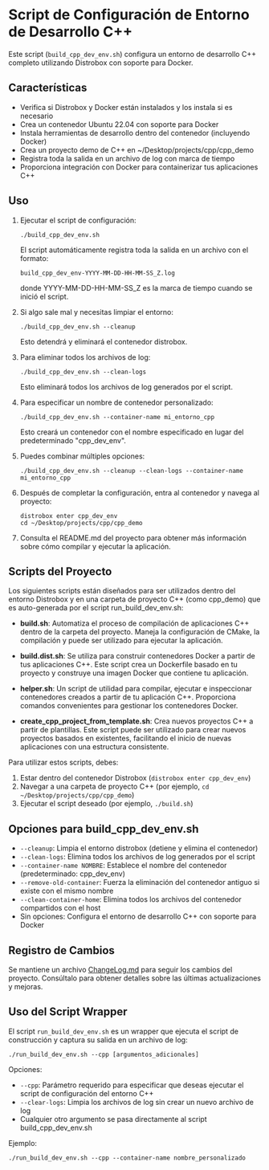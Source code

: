 # Script de Configuración de Entorno de Desarrollo C++

Este script (`build_cpp_dev_env.sh`) configura un entorno de desarrollo C++ completo utilizando Distrobox con soporte para Docker.

## Características

- Verifica si Distrobox y Docker están instalados y los instala si es necesario
- Crea un contenedor Ubuntu 22.04 con soporte para Docker
- Instala herramientas de desarrollo dentro del contenedor (incluyendo Docker)
- Crea un proyecto demo de C++ en ~/Desktop/projects/cpp/cpp_demo
- Registra toda la salida en un archivo de log con marca de tiempo
- Proporciona integración con Docker para containerizar tus aplicaciones C++

## Uso

1. Ejecutar el script de configuración:
   ```
   ./build_cpp_dev_env.sh
   ```
   
   El script automáticamente registra toda la salida en un archivo con el formato:
   ```
   build_cpp_dev_env-YYYY-MM-DD-HH-MM-SS_Z.log
   ```
   donde YYYY-MM-DD-HH-MM-SS_Z es la marca de tiempo cuando se inició el script.

2. Si algo sale mal y necesitas limpiar el entorno:
   ```
   ./build_cpp_dev_env.sh --cleanup
   ```
   Esto detendrá y eliminará el contenedor distrobox.

3. Para eliminar todos los archivos de log:
   ```
   ./build_cpp_dev_env.sh --clean-logs
   ```
   Esto eliminará todos los archivos de log generados por el script.

4. Para especificar un nombre de contenedor personalizado:
   ```
   ./build_cpp_dev_env.sh --container-name mi_entorno_cpp
   ```
   Esto creará un contenedor con el nombre especificado en lugar del predeterminado "cpp_dev_env".

5. Puedes combinar múltiples opciones:
   ```
   ./build_cpp_dev_env.sh --cleanup --clean-logs --container-name mi_entorno_cpp
   ```

6. Después de completar la configuración, entra al contenedor y navega al proyecto:
   ```
   distrobox enter cpp_dev_env
   cd ~/Desktop/projects/cpp/cpp_demo
   ```

5. Consulta el README.md del proyecto para obtener más información sobre cómo compilar y ejecutar la aplicación.

## Scripts del Proyecto

Los siguientes scripts están diseñados para ser utilizados dentro del entorno Distrobox y en una carpeta de proyecto C++ (como cpp_demo) que es auto-generada por el script run_build_dev_env.sh:

- **build.sh**: Automatiza el proceso de compilación de aplicaciones C++ dentro de la carpeta del proyecto. Maneja la configuración de CMake, la compilación y puede ser utilizado para ejecutar la aplicación.

- **build.dist.sh**: Se utiliza para construir contenedores Docker a partir de tus aplicaciones C++. Este script crea un Dockerfile basado en tu proyecto y construye una imagen Docker que contiene tu aplicación.

- **helper.sh**: Un script de utilidad para compilar, ejecutar e inspeccionar contenedores creados a partir de tu aplicación C++. Proporciona comandos convenientes para gestionar los contenedores Docker.

- **create_cpp_project_from_template.sh**: Crea nuevos proyectos C++ a partir de plantillas. Este script puede ser utilizado para crear nuevos proyectos basados en existentes, facilitando el inicio de nuevas aplicaciones con una estructura consistente.

Para utilizar estos scripts, debes:
1. Estar dentro del contenedor Distrobox (`distrobox enter cpp_dev_env`)
2. Navegar a una carpeta de proyecto C++ (por ejemplo, `cd ~/Desktop/projects/cpp/cpp_demo`)
3. Ejecutar el script deseado (por ejemplo, `./build.sh`)

## Opciones para build_cpp_dev_env.sh

- `--cleanup`: Limpia el entorno distrobox (detiene y elimina el contenedor)
- `--clean-logs`: Elimina todos los archivos de log generados por el script
- `--container-name NOMBRE`: Establece el nombre del contenedor (predeterminado: cpp_dev_env)
- `--remove-old-container`: Fuerza la eliminación del contenedor antiguo si existe con el mismo nombre
- `--clean-container-home`: Elimina todos los archivos del contenedor compartidos con el host
- Sin opciones: Configura el entorno de desarrollo C++ con soporte para Docker

## Registro de Cambios

Se mantiene un archivo [ChangeLog.md](ChangeLog.md) para seguir los cambios del proyecto. Consúltalo para obtener detalles sobre las últimas actualizaciones y mejoras.

## Uso del Script Wrapper

El script `run_build_dev_env.sh` es un wrapper que ejecuta el script de construcción y captura su salida en un archivo de log:

```
./run_build_dev_env.sh --cpp [argumentos_adicionales]
```

Opciones:
- `--cpp`: Parámetro requerido para especificar que deseas ejecutar el script de configuración del entorno C++
- `--clear-logs`: Limpia los archivos de log sin crear un nuevo archivo de log
- Cualquier otro argumento se pasa directamente al script build_cpp_dev_env.sh

Ejemplo:
```
./run_build_dev_env.sh --cpp --container-name nombre_personalizado
```
